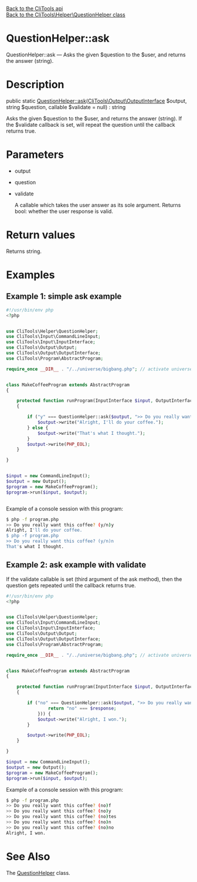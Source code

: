 [Back to the CliTools api](https://github.com/lingtalfi/CliTools/blob/master/doc/api/CliTools.md)<br>
[Back to the CliTools\Helper\QuestionHelper class](https://github.com/lingtalfi/CliTools/blob/master/doc/api/CliTools/Helper/QuestionHelper.md)


QuestionHelper::ask
================



QuestionHelper::ask — Asks the given $question to the $user, and returns the answer (string).




Description
================


public static [QuestionHelper::ask](https://github.com/lingtalfi/CliTools/blob/master/doc/api/CliTools/Helper/QuestionHelper/ask.md)([CliTools\Output\OutputInterface](https://github.com/lingtalfi/CliTools/blob/master/doc/api/CliTools/Output/OutputInterface.md) $output, string $question, callable $validate = null) : string




Asks the given $question to the $user, and returns the answer (string).
If the $validate callback is set, will repeat the question until the callback returns true.




Parameters
================


- output

    

- question

    

- validate

    A callable which takes the user answer as its sole argument.
Returns bool: whether the user response is valid.


Return values
================

Returns string.





Examples
================

Example 1: simple ask example
---------------------------



```php
#!/usr/bin/env php
<?php


use CliTools\Helper\QuestionHelper;
use CliTools\Input\CommandLineInput;
use CliTools\Input\InputInterface;
use CliTools\Output\Output;
use CliTools\Output\OutputInterface;
use CliTools\Program\AbstractProgram;

require_once __DIR__ . "/../universe/bigbang.php"; // activate universe


class MakeCoffeeProgram extends AbstractProgram
{

    protected function runProgram(InputInterface $input, OutputInterface $output)
    {

        if ("y" === QuestionHelper::ask($output, ">> Do you really want this coffee? (y/n)")) {
            $output->write("Alright, I'll do your coffee.");
        } else {
            $output->write("That's what I thought.");
        }
        $output->write(PHP_EOL);
    }

}


$input = new CommandLineInput();
$output = new Output();
$program = new MakeCoffeeProgram();
$program->run($input, $output);



```



Example of a console session with this program:


```bash
$ php -f program.php 
>> Do you really want this coffee? (y/n)y
Alright, I'll do your coffee.
$ php -f program.php 
>> Do you really want this coffee? (y/n)n
That's what I thought.

```

Example 2: ask example with validate
---------------------------

If the validate callable is set (third argument of the ask method),
then the question gets repeated until the callback returns true.



```php
#!/usr/bin/env php
<?php


use CliTools\Helper\QuestionHelper;
use CliTools\Input\CommandLineInput;
use CliTools\Input\InputInterface;
use CliTools\Output\Output;
use CliTools\Output\OutputInterface;
use CliTools\Program\AbstractProgram;

require_once __DIR__ . "/../universe/bigbang.php"; // activate universe


class MakeCoffeeProgram extends AbstractProgram
{

    protected function runProgram(InputInterface $input, OutputInterface $output)
    {

        if ("no" === QuestionHelper::ask($output, ">> Do you really want this coffee? (no)", function (string $response) {
                return "no" === $response;
            })) {
            $output->write("Alright, I won.");
        }

        $output->write(PHP_EOL);
    }

}

$input = new CommandLineInput();
$output = new Output();
$program = new MakeCoffeeProgram();
$program->run($input, $output);


```



Example of a console session with this program:


```bash
$ php -f program.php 
>> Do you really want this coffee? (no)f
>> Do you really want this coffee? (no)y
>> Do you really want this coffee? (no)tes
>> Do you really want this coffee? (no)n
>> Do you really want this coffee? (no)no
Alright, I won.
```



See Also
================

The [QuestionHelper](https://github.com/lingtalfi/CliTools/blob/master/doc/api/CliTools/Helper/QuestionHelper.md) class.
